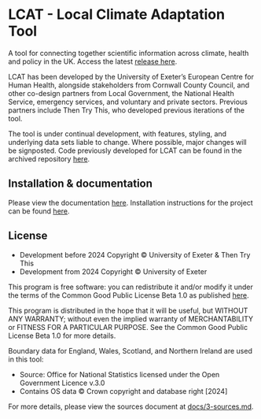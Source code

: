 # LCAT - Local Climate Adaptation Tool

A tool for connecting together scientific information across climate,
health and policy in the UK. Access the latest [release here](https://lcat.uk/).

LCAT has been developed by the University of Exeter’s European Centre for Human Health, alongside stakeholders from Cornwall County Council, and other co-design partners from Local Government, the National Health Service, emergency services, and voluntary and private sectors. Previous partners include Then Try This, who developed previous iterations of the tool.

The tool is under continual development, with features, styling, and underlying data sets liable to change. Where possible, major changes will be signposted. Code previously developed for LCAT can be found in the archived repository [here](https://github.com/UniExeterRSE/LCAT-archived).

## Installation & documentation

Please view the documentation [here](https://github.com/Uni-of-Exeter/research.LCAT.public/blob/main/docs/). Installation instructions for the project can be found [here](https://github.com/Uni-of-Exeter/research.LCAT.public/blob/main/docs/1-install.md/).

## License

- Development before 2024 Copyright © University of Exeter & Then Try This
- Development from 2024 Copyright © University of Exeter

This program is free software: you can redistribute it and/or modify
it under the terms of the Common Good Public License Beta 1.0 as
published [here](http://www.cgpl.org).

This program is distributed in the hope that it will be useful,
but WITHOUT ANY WARRANTY; without even the implied warranty of
MERCHANTABILITY or FITNESS FOR A PARTICULAR PURPOSE. See the
Common Good Public License Beta 1.0 for more details.

Boundary data for England, Wales, Scotland, and Northern Ireland are used in this tool:

- Source: Office for National Statistics licensed under the Open Government Licence v.3.0
- Contains OS data © Crown copyright and database right [2024]

For more details, please view the sources document at [docs/3-sources.md](docs/3-sources.md).
